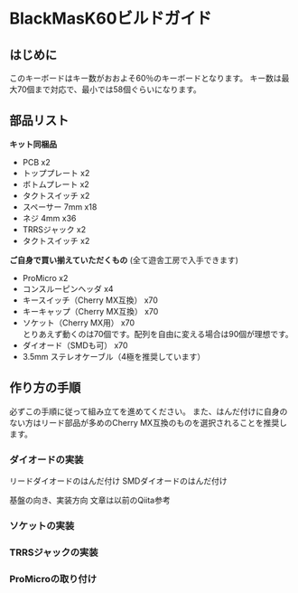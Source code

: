 # BlackMasK60ビルドガイド

## はじめに

このキーボードはキー数がおおよそ60％のキーボードとなります。
キー数は最大70個まで対応で、最小では58個ぐらいになります。

## 部品リスト

**キット同梱品**

- PCB x2
- トッププレート x2
- ボトムプレート x2
- タクトスイッチ x2
- スペーサー 7mm x18
- ネジ 4mm x36
- TRRSジャック x2
- タクトスイッチ x2

**ご自身で買い揃えていただくもの**
(全て遊舎工房で入手できます)

- ProMicro x2
- コンスルーピンヘッダ x4
- キースイッチ（Cherry MX互換） x70
- キーキャップ（Cherry MX互換） x70
- ソケット（Cherry MX用） x70  
とりあえず動くのは70個です。配列を自由に変える場合は90個が理想です。
- ダイオード（SMDも可） x70
- 3.5mm ステレオケーブル（4極を推奨しています）

## 作り方の手順

必ずこの手順に従って組み立てを進めてください。
また、はんだ付けに自身のない方はリード部品が多めのCherry MX互換のものを選択されることを推奨します。

### ダイオードの実装

リードダイオードのはんだ付け
SMDダイオードのはんだ付け

基盤の向き、実装方向
文章は以前のQiita参考

### ソケットの実装

### TRRSジャックの実装

### ProMicroの取り付け
